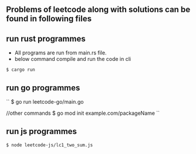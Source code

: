 ## Problems of leetcode along with solutions can be found in following files


## run rust programmes
- All programs are run from main.rs file.
- below command compile and run the code in cli
```
$ cargo run
```

## run go programmes
``
$ go run leetcode-go/main.go

//other commands
$ go mod init example.com/packageName
``
## run js programmes
``
$ node leetcode-js/lc1_two_sum.js
``